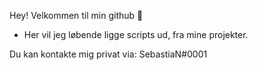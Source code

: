 Hey! Velkommen til min github 👋
- Her vil jeg løbende ligge scripts ud, fra mine projekter.

Du kan kontakte mig privat via: SebastiaN#0001



